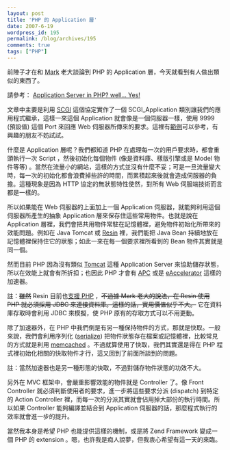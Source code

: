 ```yaml
---
layout: post
title: 'PHP 的 Application 層'
date: 2007-6-19
wordpress_id: 195
permalink: /blog/archives/195
comments: true
tags: ["PHP"]
---
```


前陣子才在和 [Mark](http://blog.markplace.net/) 老大談論到 PHP 的 Application 層，今天就看到有人做出類似的東西了。

請參考： [Application Server in PHP? well… Yes!](http://blog.milkfarmsoft.com/?p=51)

文章中主要是利用 [SCGI](http://python.ca/scgi/) 這個協定實作了一個 SCGI_Application 類別讓我們的應用程式繼承，這樣一來這個 Application 就會像是一個伺服器一樣，使用 9999 (預設值) 這個 Port 來回應 Web 伺服器所傳來的要求。這裡有[範例](http://appserver-in-php.googlecode.com/svn/trunk/examples/scgi/)可以參考，有興趣的朋友不妨試試。 

什麼是 Application 層呢？我們都知道 PHP 在處理每一次的用戶要求時，都會重頭執行一次 Script ，然後初始化每個物件 (像是資料庫、樣版引擎或是 Model 物件等等) 。當然在流量小的網站，這樣的方式並沒有什麼不妥；可是一旦流量變大時，每一次的初始化都會浪費掉些許的時間，而累積起來後就會造成伺服器的負擔。這種現象是因為 HTTP 協定的無狀態特性使然，對所有 Web 伺服端技術而言都是一樣的。 

所以如果能在 Web 伺服器的上面加上一個 Application 伺服器，就能夠利用這個伺服器所產生的抽象 Application 層來保存住這些常用物件。也就是說在 Application 層裡，我們會把共用物件常駐在記憶體裡，避免物件初始化所帶來的效能問題。例如在 Java Tomcat 或 [Resin](http://www.caucho.com/resin-3.0/) 裡，我們能把 Java Bean 持續地放在記憶體裡保持住它的狀態；如此一來在每一個要求裡所看到的 Bean 物件其實就是同一個。

然而目前 PHP 因為沒有類似 [Tomcat](http://tomcat.apache.org/) 這種 Application Server 來協助儲存狀態，所以在效能上就會有所折扣；也因此 PHP 才會有 [APC](http://pecl.php.net/package/APC) 或是 [eAccelerator](http://eaccelerator.net/) 這樣的加速器。

註：<del>雖然</del> Resin 目前也[支援 PHP](http://www.caucho.com/resin-3.1/doc/quercus-resin-module.xtp) ，<del>不過據 Mark 老大的說法，在 Resin 使用 PHP 就必須採用 JDBC 來連接資料庫。這樣的話，實用價值似乎不大。</del> 它在資料庫存取時會利用 JDBC 來模擬，使 PHP 原有的存取方式可以不用更動。

除了加速器外，在 PHP 中我們倒是有另一種保持物件的方式，那就是快取。一般來說，我們會利用序列化 ([serialize](http://www.php.net/manual/en/function.serialize.php)) 把物件狀態存在檔案或記憶體裡，比較常見的方式就是利用 [memcached](http://danga.com/memcached/) 。不過就算使用了快取，我們其實還是得在 PHP 程式裡初始化相關的快取物件才行，這又回到了前面所談到的問題。

註：當然加速器也是另一種形態的快取，不過對儲存物件狀態的功效不大。

另外在 MVC 框架中，會嚴重影響效能的物件就是 Controller 了。像 Front Controller 就必須判斷使用者的要求，進一步將這些要求分派 (dispatch) 到特定的 Action Controller 裡，而每一次的分派其實就會佔用掉大部份的執行時間。所以如果 Controller 能夠編譯並結合到 Application 伺服器的話，那麼程式執行的效率就會進一步的提升。

當然我本身是希望 PHP 也能提供這樣的機制，或是將 Zend Framework 變成一個 PHP 的 extension 。嗯，也許我是痴人說夢，但我衷心希望有這一天的來臨。 

